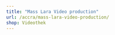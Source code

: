 ```yaml
---
title: "Mass Lara Video production"
url: /accra/mass-lara-video-production/
shop: Videothek
---
```


